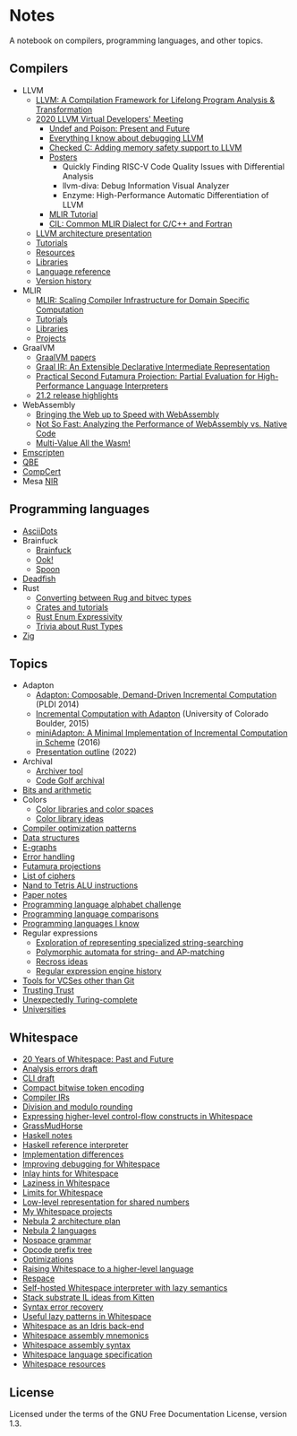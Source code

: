 # Notes

A notebook on compilers, programming languages, and other topics.

## Compilers

- LLVM
  - [LLVM: A Compilation Framework for Lifelong Program Analysis & Transformation](compilers/llvm/cgo04_lattner.md)
  - [2020 LLVM Virtual Developers' Meeting](compilers/llvm/devmtg_2020-10)
    - [Undef and Poison: Present and Future](compilers/llvm/devmtg_2020-10/undef_and_poison.md)
    - [Everything I know about debugging LLVM](compilers/llvm/devmtg_2020-10/debugging_llvm.md)
    - [Checked C: Adding memory safety support to LLVM](compilers/llvm/devmtg_2020-10/checked_c_memory_safety.md)
    - [Posters](compilers/llvm/devmtg_2020-10/posters.md)
      - Quickly Finding RISC-V Code Quality Issues with Differential Analysis
      - llvm-diva: Debug Information Visual Analyzer
      - Enzyme: High-Performance Automatic Differentiation of LLVM
    - [MLIR Tutorial](compilers/llvm/devmtg_2020-10/mlir_tutorial.md)
    - [CIL: Common MLIR Dialect for C/C++ and Fortran](compilers/llvm/devmtg_2020-10/cil_mlir_dialect.md)
  - [LLVM architecture presentation](compilers/llvm/presentation_outline.md)
  - [Tutorials](compilers/llvm/tutorials.md)
  - [Resources](compilers/llvm/resources.md)
  - [Libraries](compilers/llvm/libraries.md)
  - [Language reference](compilers/llvm/langref.md)
  - [Version history](compilers/llvm/version_history.md)
- MLIR
  - [MLIR: Scaling Compiler Infrastructure for Domain Specific Computation](compilers/mlir/cgo21_lattner.md)
  - [Tutorials](compilers/mlir/tutorials.md)
  - [Libraries](compilers/mlir/libraries.md)
  - [Projects](compilers/mlir/projects.md)
- GraalVM
  - [GraalVM papers](compilers/graalvm/papers.md)
  - [Graal IR: An Extensible Declarative Intermediate Representation](compilers/graalvm/graalvm_paper_notes.txt)
  - [Practical Second Futamura Projection: Partial Evaluation for High-Performance Language Interpreters](compilers/graalvm/futamura.md)
  - [21.2 release highlights](compilers/graalvm/release_highlights_21.2.md)
- WebAssembly
  - [Bringing the Web up to Speed with WebAssembly](compilers/webassembly/pldi17_haas.md)
  - [Not So Fast: Analyzing the Performance of WebAssembly vs. Native Code](compilers/webassembly/atc19_jangda.md)
  - [Multi-Value All the Wasm!](compilers/webassembly/multi_value.md)
- [Emscripten](compilers/emscripten.md)
- [QBE](compilers/qbe.md)
- [CompCert](compilers/compcert.md)
- Mesa [NIR](compilers/mesa_nir.md)

## Programming languages

- [AsciiDots](langs/asciidots.md)
- Brainfuck
  - [Brainfuck](langs/brainfuck/brainfuck.md)
  - [Ook!](langs/brainfuck/ook.md)
  - [Spoon](langs/brainfuck/spoon.md)
- [Deadfish](langs/deadfish.md)
- Rust
  - [Converting between Rug and bitvec types](langs/rust/convert_rug_bitvec.md)
  - [Crates and tutorials](langs/rust/rust.md)
  - [Rust Enum Expressivity](langs/rust/enum_expressivity.md)
  - [Trivia about Rust Types](langs/rust/types_trivia.md)
- [Zig](langs/zig.md)

## Topics

- Adapton
  - [Adapton: Composable, Demand-Driven Incremental Computation](topics/adapton/pldi2014.md)
    (PLDI 2014)
  - [Incremental Computation with Adapton](topics/adapton/boulder2015.md)
    (University of Colorado Boulder, 2015)
  - [miniAdapton: A Minimal Implementation of Incremental Computation in Scheme](topics/adapton/miniAdapton.md)
    (2016)
  - [Presentation outline](topics/adapton/presentation_outline.md) (2022)
- Archival
  - [Archiver tool](topics/archival/archiver_tool.md)
  - [Code Golf archival](topics/archival/code_golf_archival.md)
- [Bits and arithmetic](topics/bits_and_arithmetic.md)
- Colors
  - [Color libraries and color spaces](topics/colors/color-libraries.md)
  - [Color library ideas](topics/colors/color-lib-ideas.md)
- [Compiler optimization patterns](topics/compiler_optimizations.md)
- [Data structures](topics/data_structures.md)
- [E-graphs](topics/e-graphs.md)
- [Error handling](topics/errors.md)
- [Futamura projections](topics/futamura.md)
- [List of ciphers](topics/ciphers.md)
- [Nand to Tetris ALU instructions](topics/nand2tetris/ALU.md)
- [Paper notes](topics/papers.md)
- [Programming language alphabet challenge](topics/language_alphabet.md)
- [Programming language comparisons](topics/pl_comparisons.md)
- [Programming languages I know](topics/languages_i_know.md)
- Regular expressions
  - [Exploration of representing specialized string-searching](topics/regexp/algorithms.md)
  - [Polymorphic automata for string- and AP-matching](topics/regexp/polymorphic_automata.md)
  - [Recross ideas](topics/regexp/recross_ideas.md)
  - [Regular expression engine history](topics/regexp/history.md)
- [Tools for VCSes other than Git](topics/vcs.md)
- [Trusting Trust](topics/trusting_trust.md)
- [Unexpectedly Turing-complete](topics/unexpected_turing.md)
- [Universities](topics/universities.md)

## Whitespace

- [20 Years of Whitespace: Past and Future](wspace/20th.md)
- [Analysis errors draft](wspace/errors_draft.md)
- [CLI draft](wspace/cli_draft.txt)
- [Compact bitwise token encoding](wspace/bit_pack.md)
- [Compiler IRs](wspace/ir.md)
- [Division and modulo rounding](wspace/divmod.md)
- [Expressing higher-level control-flow constructs in Whitespace](wspace/higher_level_control.md)
- [GrassMudHorse](wspace/grassmudhorse.md)
- [Haskell notes](wspace/haskell.md)
- [Haskell reference interpreter](wspace/haskell_reference.md)
- [Implementation differences](wspace/differences.md)
- [Improving debugging for Whitespace](wspace/debugging.md)
- [Inlay hints for Whitespace](wspace/inlay_hints/README.md)
- [Laziness in Whitespace](wspace/laziness.md)
- [Limits for Whitespace](wspace/limits.md)
- [Low-level representation for shared numbers](wspace/shared_numbers.md)
- [My Whitespace projects](wspace/projects.md)
- [Nebula 2 architecture plan](wspace/nebula2_architecture.md)
- [Nebula 2 languages](wspace/nebula2_languages.md)
- [Nospace grammar](wspace/nospace_grammar.bnf)
- [Opcode prefix tree](wspace/opcode_prefix_tree.svg)
- [Optimizations](wspace/optimizations.md)
- [Raising Whitespace to a higher-level language](wspace/raising.md)
- [Respace](wspace/respace.md)
- [Self-hosted Whitespace interpreter with lazy semantics](wspace/lazy_interpreter.md)
- [Stack substrate IL ideas from Kitten](wspace/substrate_il_ideas.md)
- [Syntax error recovery](wspace/syntax_recovery.md)
- [Useful lazy patterns in Whitespace](wspace/useful_laziness.md)
- [Whitespace as an Idris back-end](wspace/idris_backend.md)
- [Whitespace assembly mnemonics](wspace/mnemonics.md)
- [Whitespace assembly syntax](wspace/wsa_draft.md)
- [Whitespace language specification](wspace/whitespace_spec.md)
- [Whitespace resources](wspace/resources.md)

## License

Licensed under the terms of the GNU Free Documentation License, version 1.3.
